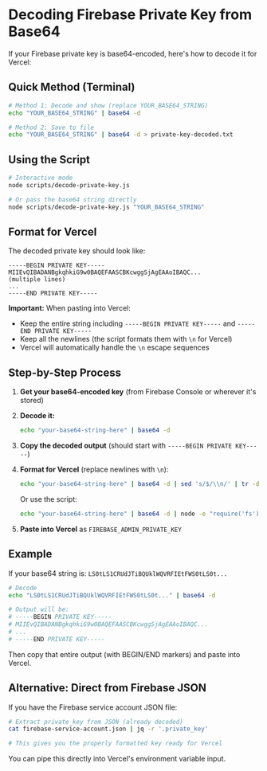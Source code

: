 # Decoding Firebase Private Key from Base64

If your Firebase private key is base64-encoded, here's how to decode it for Vercel:

## Quick Method (Terminal)

```bash
# Method 1: Decode and show (replace YOUR_BASE64_STRING)
echo "YOUR_BASE64_STRING" | base64 -d

# Method 2: Save to file
echo "YOUR_BASE64_STRING" | base64 -d > private-key-decoded.txt
```

## Using the Script

```bash
# Interactive mode
node scripts/decode-private-key.js

# Or pass the base64 string directly
node scripts/decode-private-key.js "YOUR_BASE64_STRING"
```

## Format for Vercel

The decoded private key should look like:
```
-----BEGIN PRIVATE KEY-----
MIIEvQIBADANBgkqhkiG9w0BAQEFAASCBKcwggSjAgEAAoIBAQC...
(multiple lines)
...
-----END PRIVATE KEY-----
```

**Important:** When pasting into Vercel:
- Keep the entire string including `-----BEGIN PRIVATE KEY-----` and `-----END PRIVATE KEY-----`
- Keep all the newlines (the script formats them with `\n` for Vercel)
- Vercel will automatically handle the `\n` escape sequences

## Step-by-Step Process

1. **Get your base64-encoded key** (from Firebase Console or wherever it's stored)

2. **Decode it:**
   ```bash
   echo "your-base64-string-here" | base64 -d
   ```

3. **Copy the decoded output** (should start with `-----BEGIN PRIVATE KEY-----`)

4. **Format for Vercel** (replace newlines with `\n`):
   ```bash
   echo "your-base64-string-here" | base64 -d | sed 's/$/\\n/' | tr -d '\n' | sed 's/\\n$//'
   ```
   
   Or use the script:
   ```bash
   echo "your-base64-string-here" | base64 -d | node -e "require('fs').readFileSync(0,'utf8').trim().split('\n').join('\\n')"
   ```

5. **Paste into Vercel** as `FIREBASE_ADMIN_PRIVATE_KEY`

## Example

If your base64 string is: `LS0tLS1CRUdJTiBQUklWQVRFIEtFWS0tLS0t...`

```bash
# Decode
echo "LS0tLS1CRUdJTiBQUklWQVRFIEtFWS0tLS0t..." | base64 -d

# Output will be:
# -----BEGIN PRIVATE KEY-----
# MIIEvQIBADANBgkqhkiG9w0BAQEFAASCBKcwggSjAgEAAoIBAQC...
# ...
# -----END PRIVATE KEY-----
```

Then copy that entire output (with BEGIN/END markers) and paste into Vercel.

## Alternative: Direct from Firebase JSON

If you have the Firebase service account JSON file:

```bash
# Extract private_key from JSON (already decoded)
cat firebase-service-account.json | jq -r '.private_key'

# This gives you the properly formatted key ready for Vercel
```

You can pipe this directly into Vercel's environment variable input.

